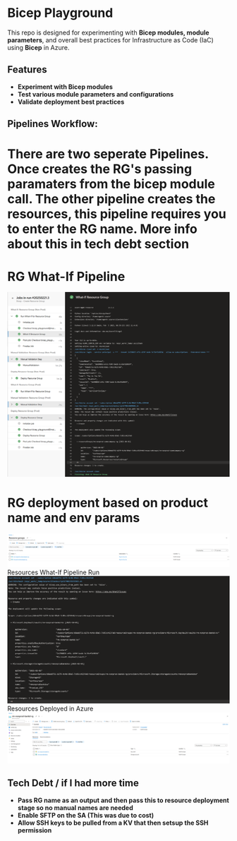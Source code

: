 # Bicep Playground

This repo is designed for experimenting with **Bicep modules, module parameters**, and overall best practices for Infrastructure as Code (IaC) using **Bicep** in Azure.

## Features
-  **Experiment with Bicep modules**
-  **Test various module parameters and configurations**
-  **Validate deployment best practices**

## Pipelines Workflow:
# There are two seperate Pipelines. Once creates the RG's passing paramaters from the bicep module call. The other pipeline creates the resources, this pipeline requires you to enter the RG name. More info about this in tech debt section
# RG What-If Pipeline
![RG Pipeline - What-If](bicep/bicep_playground/image-3.png)
# RG deployment based on product name and env params
![RG deployment based on product name and env params](bicep/bicep_playground/image-2.png)
Resources What-If Pipeline Run
![What-If Pipeline Run](bicep/bicep_playground/image-1.png)
Resources Deployed in Azure
![Resources Deployed in Azure](bicep/bicep_playground/image.png)


## Tech Debt / if I had more time

- **Pass RG name as an output and then pass this to resource deployment stage so no manual names are needed**
- **Enable SFTP on the SA (This was due to cost)**
- **Allow SSH keys to be pulled from a KV that then setsup the SSH permission**
